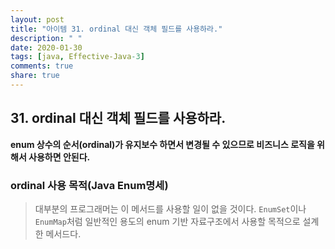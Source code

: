 ```yaml
---
layout: post
title: "아이템 31. ordinal 대신 객체 필드를 사용하라."
description: " "
date: 2020-01-30
tags: [java, Effective-Java-3]
comments: true
share: true
---
```


## 31. ordinal 대신 객체 필드를 사용하라.


__enum 상수의 순서(ordinal)가 유지보수 하면서 변경될 수 있으므로 비즈니스 로직을 위해서 사용하면 안된다.__

### ordinal 사용 목적(Java Enum명세)
> 대부분의 프로그래머는 이 메서드를 사용할 일이 없을 것이다. 
> ```EnumSet```이나 ```EnumMap```처럼 일반적인 용도의 enum 기반 자료구조에서 사용할 목적으로 설계한 메서드다.
